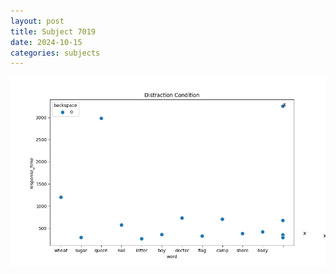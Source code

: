 ```yaml
---
layout: post
title: Subject 7019
date: 2024-10-15
categories: subjects
---
```


![](data/7019/run-12/7019_rt_acc_fuzzy_delay.png)
